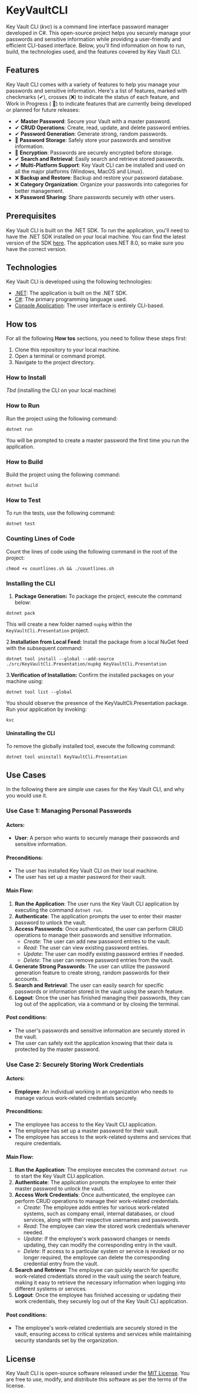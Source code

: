 # KeyVaultCLI

Key Vault CLI (*kvc*) is a command line interface password manager developed in C#. This open-source project helps you
securely manage your passwords and sensitive information while providing a user-friendly and efficient CLI-based
interface. Below, you'll find information on how to run, build, the technologies used, and the features covered by Key
Vault CLI.

## Features

Key Vault CLI comes with a variety of features to help you manage your passwords and sensitive information. Here's a
list of features, marked with checkmarks (✔), crosses (❌) to indicate the status of each feature, and Work in Progress (
🚧) to indicate features that are currently being developed or planned for future releases:

- ✔ **Master Password**: Secure your Vault with a master password.
- ✔ **CRUD Operations**: Create, read, update, and delete password entries.
- ✔ **Password Generation**: Generate strong, random passwords.
- 🚧 **Password Storage**: Safely store your passwords and sensitive information.
- 🚧 **Encryption**: Passwords are securely encrypted before storage.
- ✔ **Search and Retrieval**: Easily search and retrieve stored passwords.
- ✔ **Multi-Platform Support**: Key Vault CLI can be installed and used on all the major platforms (Windows, MacOS and
  Linux).
- ❌ **Backup and Restore**: Backup and restore your password database.
- ❌ **Category Organization**: Organize your passwords into categories for better management.
- ❌ **Password Sharing**: Share passwords securely with other users.

## Prerequisites

Key Vault CLI is built on the .NET SDK. To run the application, you'll need to have the .NET SDK installed on your
local machine. You can find the latest version of the
SDK [here](https://dotnet.microsoft.com/download). The application uses.NET 8.0, so make sure you have the correct
version.

## Technologies

Key Vault CLI is developed using the following technologies:

- [.NET](https://dotnet.microsoft.com/en-us/): The application is built on the .NET SDK.
- [C#](https://learn.microsoft.com/de-de/dotnet/csharp/): The primary programming language used.
- [Console Application](https://learn.microsoft.com/de-de/dotnet/core/tutorials/with-visual-studio?pivots=dotnet-8-0):
  The user interface is entirely CLI-based.

## How tos

For all the following **How tos** sections, you need to follow these steps first:

1. Clone this repository to your local machine.
2. Open a terminal or command prompt.
3. Navigate to the project directory.

### How to Install

*Tbd* (installing the CLI on your local machine)

### How to Run

Run the project using the following command:

```shell
dotnet run
```

You will be prompted to create a master password the first time you run the application.

### How to Build

Build the project using the following command:

```shell
dotnet build
```

### How to Test

To run the tests, use the following command:

```shell
dotnet test
```

### Counting Lines of Code

Count the lines of code using the following command in the root of the project:

```shell
chmod +x countlines.sh && ./countlines.sh
```

### Installing the CLI

1. **Package Generation:** To package the project, execute the command below:

````shell
dotnet pack
````

This will create a new folder named `nupkg` within the `KeyVaultCli.Presentation` project.

2.**Installation from Local Feed:** Install the package from a local NuGet feed with the subsequent command:

```shell
dotnet tool install --global --add-source ./src/KeyVaultCli.Presentation/nupkg KeyVaultCli.Presentation
```

3.**Verification of Installation:** Confirm the installed packages on your machine using:

```shell
dotnet tool list --global
```

You should observe the presence of the KeyVaultCli.Presentation package. Run your application by invoking:

```shell
kvc
```

#### Uninstalling the CLI

To remove the globally installed tool, execute the following command:

```shell
dotnet tool uninstall KeyVaultCli.Presentation
```

## Use Cases

In the following there are simple use cases for the Key Vault CLI, and why you would use it.

### Use Case 1: Managing Personal Passwords

#### Actors:

- **User**: A person who wants to securely manage their passwords and sensitive information.

#### Preconditions:

- The user has installed Key Vault CLI on their local machine.
- The user has set up a master password for their vault.

#### Main Flow:

1. **Run the Application**: The user runs the Key Vault CLI application by executing the command `dotnet run`.
2. **Authenticate**: The application prompts the user to enter their master password to unlock the vault.
3. **Access Passwords**: Once authenticated, the user can perform CRUD operations to manage their passwords and
   sensitive information.
    - *Create*: The user can add new password entries to the vault.
    - *Read*: The user can view existing password entries.
    - *Update*: The user can modify existing password entries if needed.
    - *Delete*: The user can remove password entries from the vault.
4. **Generate Strong Passwords**: The user can utilize the password generation feature to create strong, random
   passwords for their accounts.
5. **Search and Retrieval**: The user can easily search for specific passwords or information stored in the vault using
   the search feature.
6. **Logout**: Once the user has finished managing their passwords, they can log out of the application, via a 
   command or by closing the terminal.

#### Post conditions:

- The user's passwords and sensitive information are securely stored in the vault.
- The user can safely exit the application knowing that their data is protected by the master password.

### Use Case 2: Securely Storing Work Credentials

#### Actors:

- **Employee**: An individual working in an organization who needs to manage various work-related credentials securely.

#### Preconditions:

- The employee has access to the Key Vault CLI application.
- The employee has set up a master password for their vault.
- The employee has access to the work-related systems and services that require credentials.

#### Main Flow:

1. **Run the Application**: The employee executes the command `dotnet run` to start the Key Vault CLI application.
2. **Authenticate**: The application prompts the employee to enter their master password to unlock the vault.
3. **Access Work Credentials**: Once authenticated, the employee can perform CRUD operations to manage their
   work-related credentials.
    - *Create*: The employee adds entries for various work-related systems, such as company email, internal databases,
      or cloud services, along with their respective usernames and passwords.
    - *Read*: The employee can view the stored work credentials whenever needed.
    - *Update*: If the employee's work password changes or needs updating, they can modify the corresponding entry in
      the vault.
    - *Delete*: If access to a particular system or service is revoked or no longer required, the employee can delete
      the corresponding credential entry from the vault.
4. **Search and Retrieve**: The employee can quickly search for specific work-related credentials stored in the vault
   using the search feature, making it easy to retrieve the necessary information when logging into different systems or
   services.
5. **Logout**: Once the employee has finished accessing or updating their work credentials, they securely log out of the
   Key Vault CLI application.

#### Post conditions:

- The employee's work-related credentials are securely stored in the vault, ensuring access to critical systems and
  services while maintaining security standards set by the organization.

## License

Key Vault CLI is open-source software released under the [MIT License](LICENSE). You are free to use, modify, and
distribute this software as per the terms of the license.

